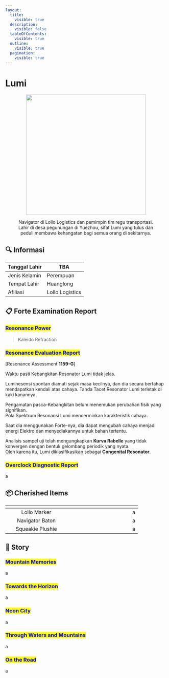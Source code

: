 ```yaml
---
layout:
  title:
    visible: true
  description:
    visible: false
  tableOfContents:
    visible: true
  outline:
    visible: true
  pagination:
    visible: true
---
```


# Lumi



<div align="center"><figure><img src="https://wuthering.wiki/img/rolecard_1504.png" alt="" width="375"><figcaption><p>Navigator di Lollo Logistics dan pemimpin tim regu transportasi. Lahir di desa pegunungan di Yuezhou, sifat Lumi yang tulus dan peduli membawa kehangatan bagi semua orang di sekitarnya.</p></figcaption></figure></div>

## :mag: Informasi

| Tanggal Lahir | TBA             |
| ------------- | --------------- |
| Jenis Kelamin | Perempuan       |
| Tempat Lahir  | Huanglong       |
| Afiliasi      | Lollo Logistics |

## :clipboard: Forte Examination Report

### <mark style="color:blue;">**Resonance Power**</mark>

> Kaleido Refraction

### <mark style="color:blue;">Resonance Evaluation Report</mark>

\[Resonance Assessment **1159-G**]

Waktu pasti Kebangkitan Resonator Lumi tidak jelas.&#x20;

Luminesensi spontan diamati sejak masa kecilnya, dan dia secara bertahap mendapatkan kendali atas cahaya. Tanda Tacet Resonator Lumi terletak di kaki kanannya.&#x20;

Pengamatan pasca-Kebangkitan belum menemukan perubahan fisik yang signifikan.\
Pola Spektrum Resonansi Lumi mencerminkan karakteristik cahaya.&#x20;

Saat dia menggunakan Forte-nya, dia dapat mengubah cahaya menjadi energi Elektro dan menyediakannya untuk bahan tertentu.&#x20;

Analisis sampel uji telah mengungkapkan **Kurva Rabelle** yang tidak konvergen dengan bentuk gelombang periodik yang nyata. \
Oleh karena itu, Lumi diklasifikasikan sebagai **Congenital Resonator**.

### <mark style="color:blue;">Overclock Diagnostic Report</mark>

a

## :package: Cherished Items

<table data-header-hidden><thead><tr><th width="178" align="center"></th><th width="180"></th><th></th></tr></thead><tbody><tr><td align="center">Lollo Marker</td><td><img src="https://wuthering.wiki/img/T_Treasure77_UI.png" alt=""></td><td>a</td></tr><tr><td align="center">Navigator Baton</td><td><img src="https://wuthering.wiki/img/T_Treasure74_UI.png" alt=""></td><td>a</td></tr><tr><td align="center">Squeakie Plushie</td><td><img src="https://wuthering.wiki/img/T_Treasure73_UI.png" alt=""></td><td>a</td></tr></tbody></table>

## :scroll: Story

### <mark style="color:blue;">Mountain Memories</mark>

a

>

### <mark style="color:blue;">Towards the Horizon</mark>

a

>

### <mark style="color:blue;">Neon City</mark>

a

>

### <mark style="color:blue;">Through Waters and Mountains</mark>

a

>

### <mark style="color:blue;">On the Road</mark>

a

>

###
